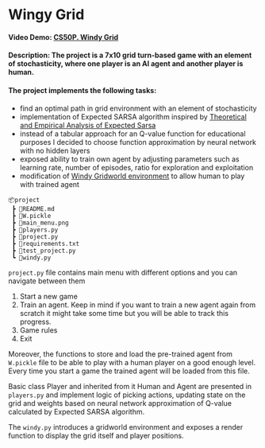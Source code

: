 # Wingy Grid
#### Video Demo: [CS50P. Windy Grid](https://youtu.be/Be6ml03lThg)
#### Description: The project is a 7x10 grid turn-based game with an element of stochasticity, where one player is an AI agent and another player is human.

#### The project implements the following tasks:

- find an optimal path in grid environment with an element of stochasticity
- implementation of Expected SARSA algorithm inspired by [Theoretical and Empirical Analysis of Expected Sarsa](https://www.cs.ox.ac.uk/people/shimon.whiteson/pubs/vanseijenadprl09.pdf)
- instead of a tabular approach for an Q-value function for educational purposes I decided to choose function approximation by neural network with no hidden layers
- exposed ability to train own agent by adjusting parameters such as learning rate, number of episodes, ratio for exploration and exploitation
- modification of [Windy Gridworld environment](https://github.com/ibrahim-elshar/gym-windy-gridworlds) to allow human to play with trained agent

```
📦project
 ┣ 📜README.md
 ┣ 📜W.pickle
 ┣ 📜main_menu.png
 ┣ 📜players.py
 ┣ 📜project.py
 ┣ 📜requirements.txt
 ┣ 📜test_project.py
 ┗ 📜windy.py
```

`project.py` file contains main menu with different options and you can navigate between them
1. Start a new game
2. Train an agent. Keep in mind if you want to train a new agent again from scratch it might take some time but you will be able to track this progress.
3. Game rules
4. Exit

Moreover, the functions to store and load the pre-trained agent from `W.pickle` file to be able to play with a human player on a good enough level. Every time you start a game the trained agent will be loaded from this file.

Basic class Player and inherited from it Human and Agent are presented in `players.py` and implement logic of picking actions, updating state on the grid and weights based on neural network approximation of Q-value calculated by Expected SARSA algorithm.

The `windy.py` introduces a gridworld environment and exposes a render function to display the grid itself and player positions.
